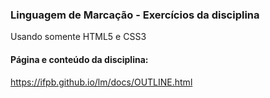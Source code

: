 ### Linguagem de Marcação - Exercícios da disciplina

Usando somente HTML5 e CSS3

#### Página e conteúdo da disciplina:
https://ifpb.github.io/lm/docs/OUTLINE.html
